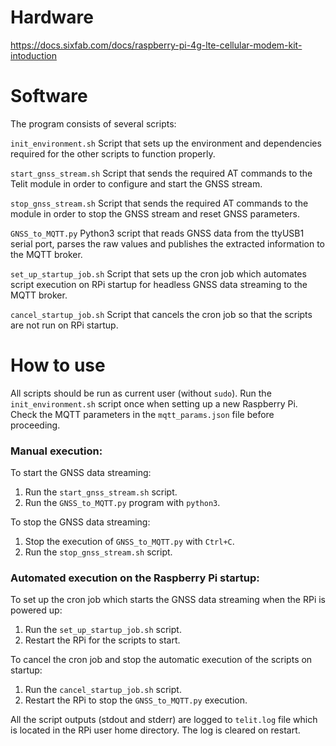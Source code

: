 # Hardware
https://docs.sixfab.com/docs/raspberry-pi-4g-lte-cellular-modem-kit-intoduction

# Software

The program consists of several scripts:

`init_environment.sh`
Script that sets up the environment and dependencies required for the other scripts to function properly.

`start_gnss_stream.sh`
Script that sends the required AT commands to the Telit module in order to configure and start the GNSS stream.

`stop_gnss_stream.sh`
Script that sends the required AT commands to the module in order to stop the GNSS stream and reset GNSS parameters.

`GNSS_to_MQTT.py`
Python3 script that reads GNSS data from the ttyUSB1 serial port, parses the raw values and publishes the extracted information to the MQTT broker.

`set_up_startup_job.sh`
Script that sets up the cron job which automates script execution on RPi startup for headless GNSS data streaming to the MQTT broker.

`cancel_startup_job.sh`
Script that cancels the cron job so that the scripts are not run on RPi startup.

# How to use

All scripts should be run as current user (without `sudo`). Run the `init_environment.sh` script once when setting up a new Raspberry Pi. Check the MQTT parameters in the `mqtt_params.json` file before proceeding.

### Manual execution:

To start the GNSS data streaming:

1. Run the `start_gnss_stream.sh` script.
2. Run the `GNSS_to_MQTT.py` program with `python3`.

To stop the GNSS data streaming:

1. Stop the execution of `GNSS_to_MQTT.py` with `Ctrl+C`.
2. Run the `stop_gnss_stream.sh` script.

### Automated execution on the Raspberry Pi startup:

To set up the cron job which starts the GNSS data streaming when the RPi is powered up:

1. Run the `set_up_startup_job.sh` script.
1. Restart the RPi for the scripts to start.

To cancel the cron job and stop the automatic execution of the scripts on startup:

1. Run the `cancel_startup_job.sh` script.
1. Restart the RPi to stop the `GNSS_to_MQTT.py` execution.

All the script outputs (stdout and stderr) are logged to `telit.log` file which is located in the RPi user home directory. The log is cleared on restart.
